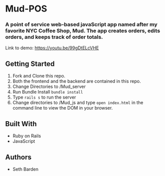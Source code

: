 # Mud-POS
### A point of service web-based javaScript app named after my favorite NYC Coffee Shop, Mud. The app creates orders, edits orders, and keeps track of order totals. 

Link to demo: https://youtu.be/99gDtELcVHE

## Getting Started
1. Fork and Clone this repo.
2. Both the frontend and the backend are contained in this repo. 
3. Change Directories to /Mud_server
4. Run Bundle Install
```bundle install```
5. Type `rails s` to run the server
6. Change directories to /Mud_js and type `open index.html` in the command line to view the DOM in your browser. 
## Built With
* Ruby on Rails
* JavaScript
## Authors
* Seth Barden
